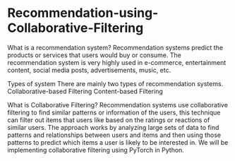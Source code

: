 # Recommendation-using-Collaborative-Filtering
What is a recommendation system?
Recommendation systems predict the products or services that users would buy or consume. The recommendation system is very highly used in e-commerce, entertainment content, social media posts, advertisements, music, etc.

Types of system
There are mainly two types of recommendation systems.
Collaborative-based Filtering
Content-based Filtering

What is Collaborative Filtering?
Recommendation systems use collaborative filtering to find similar patterns or information of the users, this technique can filter out items that users like based on the ratings or reactions of similar users.
The approach works by analyzing large sets of data to find patterns and relationships between users and items and then using those patterns to predict which items a user is likely to be interested in.
We will be implementing collaborative filtering using PyTorch in Python.
